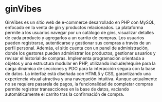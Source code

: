 # ginVibes
GinVibes es un sitio web de e-commerce desarrollado en PHP con MySQL, enfocado en la venta de gin y productos relacionados. La plataforma permite a los usuarios navegar por un catálogo de gins, visualizar detalles de cada producto y agregarlos a un carrito de compras. Los usuarios pueden registrarse, autenticarse y gestionar sus compras a través de un perfil personal. Además, el sitio cuenta con un panel de administración, donde los gestores pueden administrar los productos, gestionar usuarios y revisar el historial de compras. Implementa programación orientada a objetos y una estructura modular en PHP, utilizando include/require para la carga dinámica de secciones y PDO para la interacción segura con la base de datos. La interfaz está diseñada con HTML5 y CSS, garantizando una experiencia visual atractiva y una navegación intuitiva. Aunque actualmente no se requiere pasarela de pagos, la funcionalidad de completar compras permite registrar transacciones en la base de datos, vaciando automáticamente el carrito tras la confirmación de compra.
